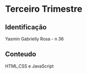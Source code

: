 # Terceiro Trimestre

## Identificação
Yasmin Gabrielly Rosa - n 36

## Conteudo 
HTML,CSS e JavaScript
